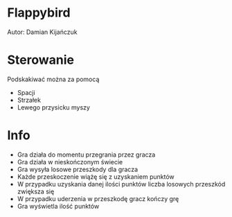# Flappybird
 Autor: Damian Kijańczuk
 
# Sterowanie
Podskakiwać można za pomocą
* Spacji
* Strzałek
* Lewego przysicku myszy

# Info
* Gra działa do momentu przegrania przez gracza
* Gra działa w nieskończonym świecie
* Gra wysyła losowe przeszkody dla gracza
* Każde przeskoczenie wiążę się z uzyskaniem punktów
* W przypadku uzyskania danej ilości punktów liczba losowych przeszkód zwiększa się
* W przypadku uderzenia w przeszkodę gracz kończy grę
* Gra wyświetla ilość punktów


 
 
 
 
 
